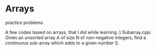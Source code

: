 # Arrays
practice problems

A few codes based on arrays, that I did while learning :)
Subarray.cpp: Given an unsorted array A of size N of non-negative integers, find a continuous sub-array which adds to a given number S.
